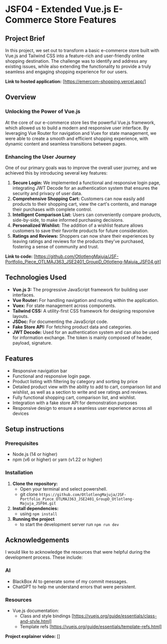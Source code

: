 # JSF04 - Extended Vue.js E-Commerce Store Features

## Project Brief

In this project, we set out to transform a basic e-commerce store built with Vue.js and Tailwind CSS into a feature-rich and user-friendly online shopping destination. The challenge was to identify and address any existing issues, while also extending the functionality to provide a truly seamless and engaging shopping experience for our users.

**Link to hosted application:** [https://emercom-shopping.vercel.app/]

## Overview

### Unlocking the Power of Vue.js

At the core of our e-commerce store lies the powerful Vue.js framework, which allowed us to build a modern and responsive user interface. By leveraging Vue Router for navigation and Vuex for state management, we were able to create a smooth and efficient shopping experience, with dynamic content and seamless transitions between pages.

### Enhancing the User Journey

One of our primary goals was to improve the overall user journey, and we achieved this by introducing several key features:

1. **Secure Login:** We implemented a functional and responsive login page, integrating JWT Decode for an authentication system that ensures the security and privacy of user data.
2. **Comprehensive Shopping Cart:** Customers can now easily add products to their shopping cart, view the cart's contents, and manage their purchases with complete control.
3. **Intelligent Comparison List:** Users can conveniently compare products, side-by-side, to make informed purchasing decisions.
4. **Personalized Wishlist:** The addition of a wishlist feature allows customers to save their favorite products for future consideration.
5. **Ratings and Reviews:** Shoppers can now share their experiences by leaving ratings and reviews for the products they've purchased, fostering a sense of community and trust.

**Link to code:** [https://github.com/OtlotlengMajuja/JSF-Portfolio_Piece_OTLMAJ363_JSE2401_GroupD_Otlotleng-Majuja_JSF04.git]

## Technologies Used

- **Vue.js 3:** The progressive JavaScript framework for building user interfaces.
- **Vue Router:** For handling navigation and routing within the application.
- **Vuex:** For state management across components.
- **Tailwind CSS:** A utility-first CSS framework for designing responsive layouts.
- **JSDoc:** For documenting the JavaScript code.
- **Fake Store API:** For fetching product data and categories.
- **JWT Decode:** Used for an authentication system and can also be used for information exchange. The token is mainly composed of header, payload, signature.

## Features

- Responsive navigation bar
- Functional and responsive login page.
- Product listing with filtering by category and sorting by price
- Detailed product view with the ability to add to cart, comparison list and wishlist, as well as a section to write and see ratings and reviews.
- Fully functional shopping cart, comparison list, and wishlist.
- Integration with a fake store API for demonstration purposes
- Responsive design to ensure a seamless user experience across all devices

## Setup instructions

### Prerequisites

- Node.js (14 or higher)
- npm (v6 or higher) or yarn (v1.22 or higher)

### Installation

1. **Clone the repository:**
   - Open your terminal and select powershell.
   - git clone `https://github.com/OtlotlengMajuja/JSF-Portfolio_Piece_OTLMAJ363_JSE2401_GroupD_Otlotleng-Majuja_JSF04.git`
2. **Install dependencies:**
   - using `npm install`
3. **Running the project**
   - to start the development server run `npm run dev`

## Acknowledgements

I would like to acknowledge the resources that were helpful during the development process. These include:

### AI

- BlackBox AI to generate some of my commit messages.
- ChatGPT to help me understand errors that were persistent.

### Resources

- Vue.js documentation:
  - Class and style bindings [https://vuejs.org/guide/essentials/class-and-style.html]
  - Template refs [https://vuejs.org/guide/essentials/template-refs.html]

**Project explainer video:** []
